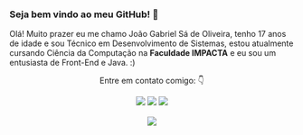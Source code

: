 ### Seja bem vindo ao meu GitHub! 👋

 

   <p align="left"> 
      Olá! Muito prazer eu me chamo João Gabriel Sá de Oliveira, tenho 17 anos de idade e sou Técnico em Desenvolvimento de Sistemas, estou atualmente
     cursando Ciência da Computação na <strong>Faculdade IMPACTA</strong> e eu sou um entusiasta de Front-End e Java. :)
    </p>
    <p align="center">
      Entre em contato comigo: 👇
    </p>
    <p align="center">
    <a href="#" alt="Gmail">
    <img src="https://img.shields.io/badge/-Gmail-FF0000?style=flat-square&labelColor=FF0000&logo=gmail&logoColor=white&link=jgsao22@gmail.com" /></a>

   <a href="#" alt="Linkedin">
      <img src="https://img.shields.io/badge/-Linkedin-0e76a8?style=flat-square&logo=Linkedin&logoColor=white&link=https://www.linkedin.com/in/joão-gabriel-sá-de-oliveira-           a1b095217/" /></a>

   <a href="#" alt="Instagram">
      <img src="https://img.shields.io/badge/-Instagram-DF0174?style=flat-square&labelColor=DF0174&logo=instagram&logoColor=white&link=https://www.instagram.com/gabrielforlen"/>     </a><br /><br />
 <img align='center' src="https://github-readme-stats.vercel.app/api?username=gabrielf0rlen&show_icons=true&title_color=FFFFFF&text_color=FFD700e&icon_color=FFD700&bg_color=0d1017&cache_seconds=2300">
  </p>


